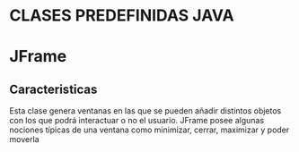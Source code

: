 # CLASES PREDEFINIDAS JAVA
# JFrame
##  Caracteristicas 
Esta clase genera ventanas en las que se pueden añadir distintos objetos con los que podrá interactuar o no el usuario.
JFrame posee algunas nociones típicas de una ventana como minimizar, cerrar, 
maximizar y poder moverla
